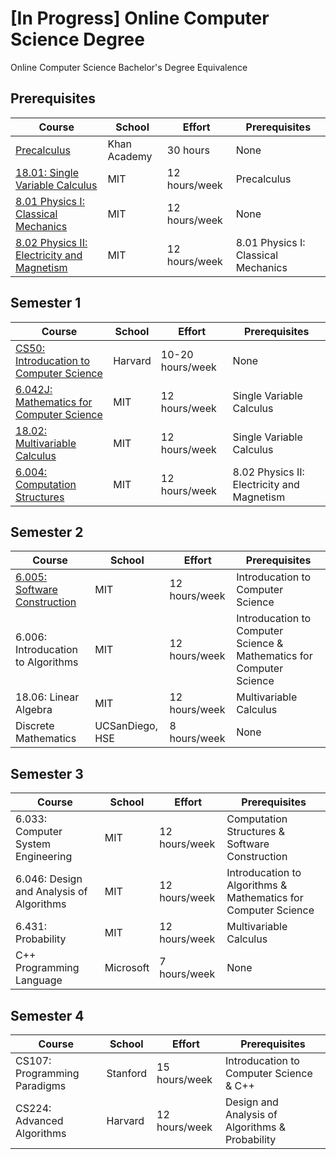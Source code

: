 # [In Progress] Online Computer Science Degree
Online Computer Science Bachelor's Degree Equivalence

## Prerequisites
| Course | School | Effort | Prerequisites |
| ------------- | ------------- | ------------- | ------------- | 
| [Precalculus](https://www.khanacademy.org/math/precalculus) | Khan Academy | 30 hours | None |
| [18.01: Single Variable Calculus](https://ocw.mit.edu/courses/mathematics/18-01sc-single-variable-calculus-fall-2010/) | MIT | 12 hours/week | Precalculus |
| [8.01 Physics I: Classical Mechanics](https://www.youtube.com/watch?v=wWnfJ0-xXRE&list=PLyQSN7X0ro203puVhQsmCj9qhlFQ-As8e) | MIT | 12 hours/week | None |
| [8.02 Physics II: Electricity and Magnetism](https://www.youtube.com/watch?v=rtlJoXxlSFE&list=PLyQSN7X0ro2314mKyUiOILaOC2hk6Pc3j) | MIT | 12 hours/week | 8.01 Physics I: Classical Mechanics |

## Semester 1

| Course | School | Effort | Prerequisites |
| ------------- | ------------- | ------------- | ------------- | 
| [CS50: Introducation to Computer Science](https://www.edx.org/course/cs50s-introduction-computer-science-harvardx-cs50x) | Harvard | 10-20 hours/week | None |
| [6.042J: Mathematics for Computer Science](https://ocw.mit.edu/courses/electrical-engineering-and-computer-science/6-042j-mathematics-for-computer-science-fall-2010/index.htm) | MIT | 12 hours/week | Single Variable Calculus |
| [18.02: Multivariable Calculus](https://ocw.mit.edu/courses/mathematics/18-02sc-multivariable-calculus-fall-2010/index.htm) | MIT | 12 hours/week | Single Variable Calculus |
| [6.004: Computation Structures](https://ocw.mit.edu/courses/electrical-engineering-and-computer-science/6-004-computation-structures-spring-2017/) | MIT | 12 hours/week | 8.02 Physics II: Electricity and Magnetism |

## Semester 2

| Course | School | Effort | Prerequisites |
| ------------- | ------------- | ------------- | ------------- | 
| [6.005: Software Construction](https://www.edx.org/course/software-construction-java-mitx-6-005-1x) | MIT | 12 hours/week | Introducation to Computer Science |
| 6.006: Introducation to Algorithms | MIT | 12 hours/week | Introducation to Computer Science & Mathematics for Computer Science |
| 18.06: Linear Algebra | MIT | 12 hours/week | Multivariable Calculus |
| Discrete Mathematics | UCSanDiego, HSE | 8 hours/week | None |

## Semester 3
| Course | School | Effort | Prerequisites |
| ------------- | ------------- | ------------- | ------------- | 
| 6.033: Computer System Engineering | MIT | 12 hours/week | Computation Structures & Software Construction |
| 6.046: Design and Analysis of Algorithms | MIT | 12 hours/week | Introducation to Algorithms & Mathematics for Computer Science |
| 6.431: Probability | MIT | 12 hours/week | Multivariable Calculus |
| C++ Programming Language | Microsoft | 7 hours/week | None |


## Semester 4
| Course | School | Effort | Prerequisites |
| ------------- | ------------- | ------------- | ------------- | 
| CS107: Programming Paradigms | Stanford | 15 hours/week | Introducation to Computer Science & C++ |
| CS224: Advanced Algorithms | Harvard | 12 hours/week | Design and Analysis of Algorithms & Probability |
